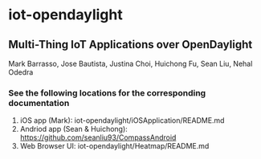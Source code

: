 # iot-opendaylight
## Multi-Thing IoT Applications over OpenDaylight
Mark Barrasso, Jose Bautista, Justina Choi, Huichong Fu, Sean Liu, Nehal Odedra

### See the following locations for the corresponding documentation
1. iOS app (Mark): iot-opendaylight/iOSApplication/README.md
2. Andriod app (Sean & Huichong): https://github.com/seanliu93/CompassAndroid
3. Web Browser UI: iot-opendaylight/Heatmap/README.md
